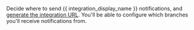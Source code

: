 Decide where to send {{ integration_display_name }} notifications, and
[generate the integration URL](/help/generate-integration-url). You'll be
able to configure which branches you'll receive notifications from.

